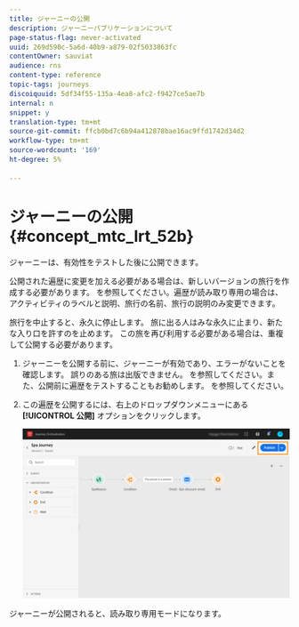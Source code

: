 ```yaml
---
title: ジャーニーの公開
description: ジャーニーパブリケーションについて
page-status-flag: never-activated
uuid: 269d590c-5a6d-40b9-a879-02f5033863fc
contentOwner: sauviat
audience: rns
content-type: reference
topic-tags: journeys
discoiquuid: 5df34f55-135a-4ea8-afc2-f9427ce5ae7b
internal: n
snippet: y
translation-type: tm+mt
source-git-commit: ffcb0bd7c6b94a412878bae16ac9ffd1742d34d2
workflow-type: tm+mt
source-wordcount: '169'
ht-degree: 5%

---
```



# ジャーニーの公開{#concept_mtc_lrt_52b}

ジャーニーは、有効性をテストした後に公開できます。

公開された遍歴に変更を加える必要がある場合は、新しいバージョンの旅行を作成する必要があります。 [](../building-journeys/journey-versions.md)を参照してください。遍歴が読み取り専用の場合は、アクティビティのラベルと説明、旅行の名前、旅行の説明のみ変更できます。

旅行を中止すると、永久に停止します。 旅に出る人はみな永久に止まり、新たな入り口を許すのを止めます。 この旅を再び利用する必要がある場合は、重複して公開する必要があります。

1. ジャーニーを公開する前に、ジャーニーが有効であり、エラーがないことを確認します。 誤りのある旅は出版できません。 [](../about/troubleshooting.md#section_h3q_kqk_fhb)を参照してください。また、公開前に遍歴をテストすることもお勧めします。 [](../building-journeys/testing-the-journey.md)を参照してください。
1. この遍歴を公開するには、右上のドロップダウンメニューにある **[!UICONTROL 公開]** オプションをクリックします。

   ![](../assets/journeyuc1_18.png)

ジャーニーが公開されると、読み取り専用モードになります。
